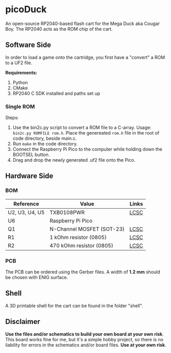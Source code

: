 # picoDuck
An open-source RP2040-based flash cart for the Mega Duck aka Cougar Boy.
The RP2040 acts as the ROM chip of the cart.

## Software Side
In order to load a game onto the cartridge, you first have a "convert" a ROM to a UF2 file.

**Requirements:**
1. Python
2. CMake
3. RP2040 C SDK installed and paths set up

### Single ROM
Steps:

1. Use the bin2c.py script to convert a ROM file to a C-array. Usage: `bin2c.py ROMFILE rom.h`. Place the genereated `rom.h` file in the root of code directory, beside main.c.
2. Run `make` in the code directory.
3. Connect the Raspberry Pi Pico to the computer while holding down the BOOTSEL button.
4. Drag and drop the newly generated .uf2 file onto the Pico.

## Hardware Side
### BOM
| **Reference** | **Value**| **Links**
|---------------|----------|----------|
| U2, U3, U4, U5 | TXB0108PWR |[LCSC](https://www.lcsc.com/product-detail/Translators-Level-Shifters_Texas-Instruments-TXB0108PWR_C53406.html)|
| U6 | Raspberry Pi Pico ||
| Q1 | N-Channel MOSFET (SOT-23) |[LCSC](https://www.lcsc.com/product-detail/MOSFETs_Jiangsu-Changjing-Electronics-Technology-Co-Ltd-CJ2302_C2910175.html)|
| R1 | 1 kOhm resistor (0805) |[LCSC](https://www.lcsc.com/product-detail/Chip-Resistor-Surface-Mount_UNI-ROYAL-Uniroyal-Elec-0805W8F1001T5E_C17513.html)|
| R2 | 470 kOhm resistor (0805) |[LCSC](https://www.lcsc.com/product-detail/Chip-Resistor-Surface-Mount_UNI-ROYAL-Uniroyal-Elec-0805W8F4703T5E_C17709.html)|

### PCB
The PCB can be ordered using the Gerber files. A width of **1.2 mm** should be chosen with ENIG surface.

## Shell
A 3D printable shell for the cart can be found in the folder "shell".

## Disclaimer
**Use the files and/or schematics to build your own board at your own risk**.
This board works fine for me, but it's a simple hobby project, so there is no liability for errors in the schematics and/or board files.
**Use at your own risk**.
